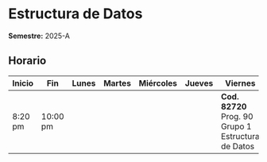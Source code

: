# Estructura de Datos

**Semestre:** 2025-A

## Horario

| Inicio  | Fin    | Lunes | Martes | Miércoles | Jueves | Viernes                            |
|---------|--------|-------|--------|-----------|--------|---------------------------------|
| 8:20 pm | 10:00 pm |       |        |           |        | **Cod. 82720** Prog. 90 Grupo 1 Estructura de Datos|
